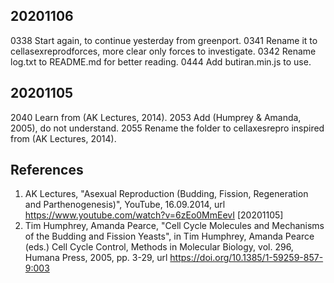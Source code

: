 ## 20201106
0338 Start again, to continue yesterday from greenport.
0341 Rename it to cellasexreprodforces, more clear only forces to investigate.
0342 Rename log.txt to README.md for better reading.
0444 Add butiran.min.js to use.

## 20201105
2040 Learn from (AK Lectures, 2014).
2053 Add (Humprey & Amanda, 2005), do not understand.
2055 Rename the folder to cellaxesrepro inspired from (AK Lectures, 2014). 

## References
1. AK Lectures, "Asexual Reproduction (Budding, Fission, Regeneration and Parthenogenesis)", YouTube, 16.09.2014, url https://www.youtube.com/watch?v=6zEo0MmEevI [20201105]
2. Tim Humphrey, Amanda Pearce, "Cell Cycle Molecules and Mechanisms of the Budding and Fission Yeasts", in Tim Humphrey, Amanda Pearce (eds.) Cell Cycle Control, Methods in Molecular Biology, vol. 296, Humana Press, 2005, pp. 3-29, url https://doi.org/10.1385/1-59259-857-9:003

